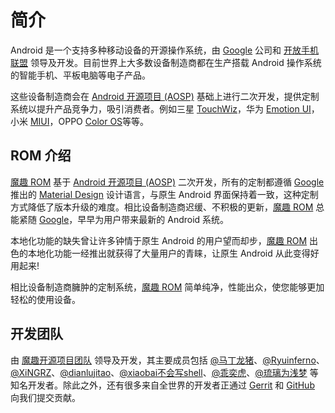 # 简介

Android 是一个支持多种移动设备的开源操作系统，由 [Google](https://www.google.com/about/) 公司和 [开放手机联盟](https://www.openhandsetalliance.com) 领导及开发。目前世界上大多数设备制造商都在生产搭载 Android 操作系统的智能手机、平板电脑等电子产品。

这些设备制造商会在 [Android 开源项目 (AOSP)](https://source.android.com/) 基础上进行二次开发，提供定制系统以提升产品竞争力，吸引消费者。例如三星 [TouchWiz](https://baike.baidu.com/item/TouchWiz)，华为 [Emotion UI](https://baike.baidu.com/item/EMUI)，小米 [MIUI](https://baike.baidu.com/item/MIUI)，OPPO [Color OS](https://baike.baidu.com/item/ColorOS)等等。

## ROM 介绍

[魔趣 ROM](https://download.mokeedev.com/) 基于 [Android 开源项目 (AOSP)](https://source.android.com/) 二次开发，所有的定制都遵循 [Google](https://www.google.com/about/) 推出的 [Material Design](https://material.io/) 设计语言，与原生 Android 界面保持着一致，这种定制方式降低了版本升级的难度。相比设备制造商迟缓、不积极的更新，[魔趣 ROM](https://download.mokeedev.com/) 总能紧随 [Google](https://www.google.com/about/)，早早为用户带来最新的 Android 系统。

本地化功能的缺失曾让许多钟情于原生 Android 的用户望而却步，[魔趣 ROM](https://download.mokeedev.com/) 出色的本地化功能一经推出就获得了大量用户的青睐，让原生 Android 从此变得好用起来!

相比设备制造商臃肿的定制系统，[魔趣 ROM](https://download.mokeedev.com/) 简单纯净，性能出众，使您能够更加轻松的使用设备。

## 开发团队

由 [魔趣开源项目团队](https://bbs.mokeedev.com/groups/developers) 领导及开发，其主要成员包括 [@马丁龙猪](https://weibo.com/martincz)、[@Ryuinferno](https://forum.xda-developers.com/member.php?u=4576707)、[@XiNGRZ](https://weibo.com/xingrz)、[@dianlujitao](https://weibo.com/dianlujitao)、[@xiaobai不会写shell](https://weibo.com/u/3138080394)、[@乖奕虎](https://weibo.com/guaiyihu)、[@琉璃为浅梦](https://weibo.com/tingyiisaac) 等知名开发者。除此之外，还有很多来自全世界的开发者正通过 [Gerrit](https://mokeedev.review/) 和 [GitHub](https://github.com/MoKee) 向我们提交贡献。
